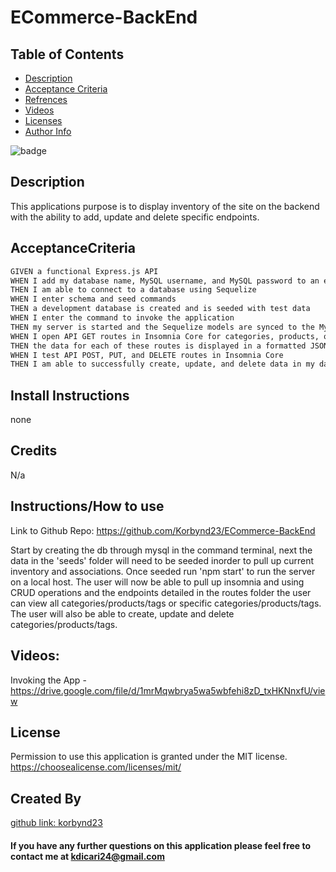 # ECommerce-BackEnd

## Table of Contents

- [Description](#description)
- [Acceptance Criteria](#acceptancecriteria)
- [Refrences](#references)
- [Videos](#videos)
- [Licenses](#license)
- [Author Info](#license)

![badge](https://img.shields.io/badge/license-MIT-brightorange)



## Description
This applications purpose is to display inventory of the site on the backend with the ability to add, update and delete specific endpoints.

## AcceptanceCriteria

```md
GIVEN a functional Express.js API
WHEN I add my database name, MySQL username, and MySQL password to an environment variable file
THEN I am able to connect to a database using Sequelize
WHEN I enter schema and seed commands
THEN a development database is created and is seeded with test data
WHEN I enter the command to invoke the application
THEN my server is started and the Sequelize models are synced to the MySQL database
WHEN I open API GET routes in Insomnia Core for categories, products, or tags
THEN the data for each of these routes is displayed in a formatted JSON
WHEN I test API POST, PUT, and DELETE routes in Insomnia Core
THEN I am able to successfully create, update, and delete data in my database
```


## Install Instructions
none

## Credits
N/a

## Instructions/How to use

Link to Github Repo: https://github.com/Korbynd23/ECommerce-BackEnd

Start by creating the db through mysql in the command terminal, next the data in the 'seeds' folder will need to be seeded inorder to pull up current inventory and associations. Once seeded run 'npm start' to run the server on a local host. The user will now be able to pull up insomnia and using CRUD operations and the endpoints detailed in the routes folder the user can view all categories/products/tags or specific categories/products/tags. The user will also be able to create, update and delete categories/products/tags.

## Videos:


Invoking the App -  https://drive.google.com/file/d/1mrMqwbrya5wa5wbfehi8zD_txHKNnxfU/view




## License
Permission to use this application is granted under the MIT license. https://choosealicense.com/licenses/mit/

## Created By
[github link: korbynd23](https://github.com/korbynd23)

#### If you have any further questions on this application please feel free to contact me at kdicari24@gmail.com
